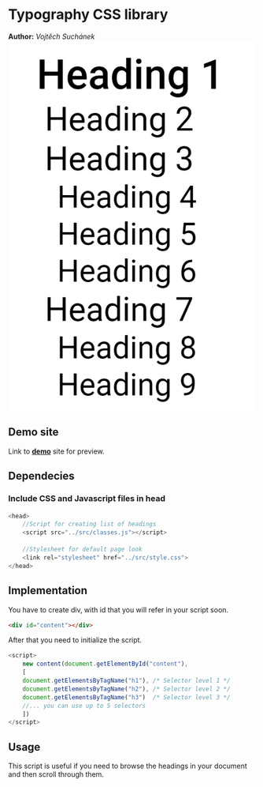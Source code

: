 # Typography CSS library
**Author:** *Vojtěch Suchánek* <br>
![Introduction](docs/imgs/list.png)
## Demo site
Link to **[demo](https://pslib-cz.github.io/2021l4web-typographic-library-vojtechsuchanek/)** site for preview.
## Dependecies
### Include CSS and Javascript files in head
```js
<head>
    //Script for creating list of headings
    <script src="../src/classes.js"></script>
    
    //Stylesheet for default page look 
    <link rel="stylesheet" href="../src/style.css">
</head>
```
## Implementation
You have to create div, with id that you will refer in your script soon.
```html
<div id="content"></div>
```
After that you need to initialize the script.
```js
<script>
    new content(document.getElementById("content"), 
    [
    document.getElementsByTagName("h1"), /* Selector level 1 */
    document.getElementsByTagName("h2"), /* Selector level 2 */
    document.getElementsByTagName("h3")  /* Selector level 3 */
    //... you can use up to 5 selectors
    ])
</script>
```
## Usage
This script is useful if you need to browse the headings in your document and then scroll through them.